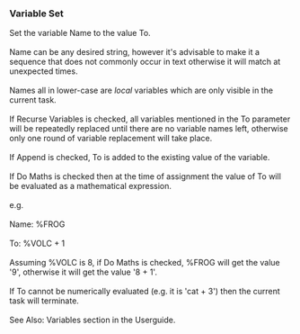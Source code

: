 ### Variable Set

Set the variable Name to the value To.\
\
Name can be any desired string, however it\'s advisable to make it a
sequence that does not commonly occur in text otherwise it will match at
unexpected times.\
\
Names all in lower-case are *local* variables which are only visible in
the current task.\
\
If Recurse Variables is checked, all variables mentioned in the To
parameter will be repeatedly replaced until there are no variable names
left, otherwise only one round of variable replacement will take place.\
\
If Append is checked, To is added to the existing value of the
variable.\
\
If Do Maths is checked then at the time of assignment the value of To
will be evaluated as a mathematical expression.\
\
e.g.\
\
Name: %FROG\
\
To: %VOLC + 1\
\
Assuming %VOLC is 8, if Do Maths is checked, %FROG will get the value
\'9\', otherwise it will get the value \'8 + 1\'.\
\
If To cannot be numerically evaluated (e.g. it is \'cat + 3\') then the
current task will terminate.\
\
See Also: Variables section in the Userguide.

